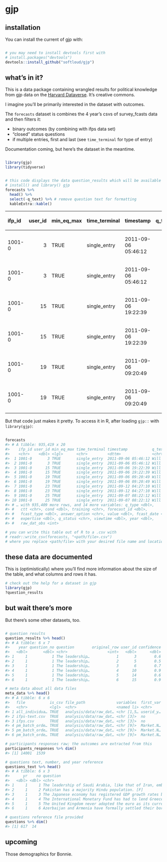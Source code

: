 
<!-- README.md is generated from README.Rmd. Please edit that file -->

# gjp

<!-- badges: start -->

<!-- badges: end -->

## installation

You can install the current of gjp with:

``` r

# you may need to install devtools first with
# install.packages("devtools")
devtools::install_github("softloud/gjp")
```

## what’s in it?

This is a data package containing wrangled results for political
knowledge from gjp data on the [Harvard
Dataverse](https://dataverse.harvard.edu/dataset.xhtml?persistentId=doi:10.7910/DVN/BPCDH5).
It’s creative commons.

I imagine you’ll be primarily interested in the dataset with outcomes.

The `forecasts` dataset is combines the 4 year’s csvs of survey\_fcasts
data and then filters it:

  - binary outcomes (by combining with ifps data set)
  - “closed” status questions
  - if multiple entries, first and last (see `time_terminal` for type of
    entry)

Documentation coming, but here’s the dataset in the meantime.

``` r

library(gjp)
library(tidyverse)


# this code displays the data question_results which will be available once you 
# install() and library() gjp
forecasts %>% 
  head() %>% 
  select(-q_text) %>% # remove question text for formatting
  kableExtra::kable()
```

<table>

<thead>

<tr>

<th style="text-align:left;">

ifp\_id

</th>

<th style="text-align:right;">

user\_id

</th>

<th style="text-align:left;">

min\_eq\_max

</th>

<th style="text-align:left;">

time\_terminal

</th>

<th style="text-align:left;">

timestamp

</th>

<th style="text-align:right;">

q\_type

</th>

<th style="text-align:left;">

ctt

</th>

<th style="text-align:right;">

cond

</th>

<th style="text-align:left;">

training

</th>

<th style="text-align:right;">

forecast\_id

</th>

<th style="text-align:right;">

fcast\_type

</th>

<th style="text-align:left;">

answer\_option

</th>

<th style="text-align:right;">

value

</th>

<th style="text-align:left;">

fcast\_date

</th>

<th style="text-align:right;">

expertise

</th>

<th style="text-align:left;">

q\_status

</th>

<th style="text-align:right;">

viewtime

</th>

<th style="text-align:right;">

year

</th>

<th style="text-align:right;">

raw\_dat\_obs

</th>

</tr>

</thead>

<tbody>

<tr>

<td style="text-align:left;">

1001-0

</td>

<td style="text-align:right;">

3

</td>

<td style="text-align:left;">

TRUE

</td>

<td style="text-align:left;">

single\_entry

</td>

<td style="text-align:left;">

2011-09-06 05:46:12

</td>

<td style="text-align:right;">

0

</td>

<td style="text-align:left;">

2b

</td>

<td style="text-align:right;">

2

</td>

<td style="text-align:left;">

b

</td>

<td style="text-align:right;">

\-197541

</td>

<td style="text-align:right;">

1

</td>

<td style="text-align:left;">

a

</td>

<td style="text-align:right;">

0.50

</td>

<td style="text-align:left;">

2011-09-06

</td>

<td style="text-align:right;">

1

</td>

<td style="text-align:left;">

closed

</td>

<td style="text-align:right;">

NA

</td>

<td style="text-align:right;">

1

</td>

<td style="text-align:right;">

5556

</td>

</tr>

<tr>

<td style="text-align:left;">

1001-0

</td>

<td style="text-align:right;">

3

</td>

<td style="text-align:left;">

TRUE

</td>

<td style="text-align:left;">

single\_entry

</td>

<td style="text-align:left;">

2011-09-06 05:46:12

</td>

<td style="text-align:right;">

0

</td>

<td style="text-align:left;">

2b

</td>

<td style="text-align:right;">

2

</td>

<td style="text-align:left;">

b

</td>

<td style="text-align:right;">

\-197541

</td>

<td style="text-align:right;">

1

</td>

<td style="text-align:left;">

b

</td>

<td style="text-align:right;">

0.50

</td>

<td style="text-align:left;">

2011-09-06

</td>

<td style="text-align:right;">

1

</td>

<td style="text-align:left;">

closed

</td>

<td style="text-align:right;">

NA

</td>

<td style="text-align:right;">

1

</td>

<td style="text-align:right;">

5557

</td>

</tr>

<tr>

<td style="text-align:left;">

1001-0

</td>

<td style="text-align:right;">

15

</td>

<td style="text-align:left;">

TRUE

</td>

<td style="text-align:left;">

single\_entry

</td>

<td style="text-align:left;">

2011-09-06 19:22:39

</td>

<td style="text-align:right;">

0

</td>

<td style="text-align:left;">

4b12

</td>

<td style="text-align:right;">

4

</td>

<td style="text-align:left;">

b

</td>

<td style="text-align:right;">

\-195380

</td>

<td style="text-align:right;">

0

</td>

<td style="text-align:left;">

a

</td>

<td style="text-align:right;">

0.25

</td>

<td style="text-align:left;">

2011-09-06

</td>

<td style="text-align:right;">

2

</td>

<td style="text-align:left;">

closed

</td>

<td style="text-align:right;">

NA

</td>

<td style="text-align:right;">

1

</td>

<td style="text-align:right;">

8377

</td>

</tr>

<tr>

<td style="text-align:left;">

1001-0

</td>

<td style="text-align:right;">

15

</td>

<td style="text-align:left;">

TRUE

</td>

<td style="text-align:left;">

single\_entry

</td>

<td style="text-align:left;">

2011-09-06 19:22:39

</td>

<td style="text-align:right;">

0

</td>

<td style="text-align:left;">

4b12

</td>

<td style="text-align:right;">

4

</td>

<td style="text-align:left;">

b

</td>

<td style="text-align:right;">

\-195380

</td>

<td style="text-align:right;">

1

</td>

<td style="text-align:left;">

b

</td>

<td style="text-align:right;">

0.75

</td>

<td style="text-align:left;">

2011-09-06

</td>

<td style="text-align:right;">

2

</td>

<td style="text-align:left;">

closed

</td>

<td style="text-align:right;">

NA

</td>

<td style="text-align:right;">

1

</td>

<td style="text-align:right;">

8378

</td>

</tr>

<tr>

<td style="text-align:left;">

1001-0

</td>

<td style="text-align:right;">

19

</td>

<td style="text-align:left;">

TRUE

</td>

<td style="text-align:left;">

single\_entry

</td>

<td style="text-align:left;">

2011-09-06 09:20:49

</td>

<td style="text-align:right;">

0

</td>

<td style="text-align:left;">

2a

</td>

<td style="text-align:right;">

2

</td>

<td style="text-align:left;">

a

</td>

<td style="text-align:right;">

\-197306

</td>

<td style="text-align:right;">

1

</td>

<td style="text-align:left;">

a

</td>

<td style="text-align:right;">

0.60

</td>

<td style="text-align:left;">

2011-09-06

</td>

<td style="text-align:right;">

1

</td>

<td style="text-align:left;">

closed

</td>

<td style="text-align:right;">

NA

</td>

<td style="text-align:right;">

1

</td>

<td style="text-align:right;">

5858

</td>

</tr>

<tr>

<td style="text-align:left;">

1001-0

</td>

<td style="text-align:right;">

19

</td>

<td style="text-align:left;">

TRUE

</td>

<td style="text-align:left;">

single\_entry

</td>

<td style="text-align:left;">

2011-09-06 09:20:49

</td>

<td style="text-align:right;">

0

</td>

<td style="text-align:left;">

2a

</td>

<td style="text-align:right;">

2

</td>

<td style="text-align:left;">

a

</td>

<td style="text-align:right;">

\-197306

</td>

<td style="text-align:right;">

1

</td>

<td style="text-align:left;">

b

</td>

<td style="text-align:right;">

0.40

</td>

<td style="text-align:left;">

2011-09-06

</td>

<td style="text-align:right;">

1

</td>

<td style="text-align:left;">

closed

</td>

<td style="text-align:right;">

NA

</td>

<td style="text-align:right;">

1

</td>

<td style="text-align:right;">

5859

</td>

</tr>

</tbody>

</table>

But that code just makes it pretty. To access it in R, after loading
`gjp::` with `library(gjp)`:

``` r
 
forecasts 
#> # A tibble: 935,419 x 20
#>    ifp_id user_id min_eq_max time_terminal timestamp           q_text
#>    <chr>    <dbl> <lgl>      <chr>         <dttm>              <chr> 
#>  1 1001-0       3 TRUE       single_entry  2011-09-06 05:46:12 Will …
#>  2 1001-0       3 TRUE       single_entry  2011-09-06 05:46:12 Will …
#>  3 1001-0      15 TRUE       single_entry  2011-09-06 19:22:39 Will …
#>  4 1001-0      15 TRUE       single_entry  2011-09-06 19:22:39 Will …
#>  5 1001-0      19 TRUE       single_entry  2011-09-06 09:20:49 Will …
#>  6 1001-0      19 TRUE       single_entry  2011-09-06 09:20:49 Will …
#>  7 1001-0      23 TRUE       single_entry  2011-09-12 04:27:10 Will …
#>  8 1001-0      23 TRUE       single_entry  2011-09-12 04:27:10 Will …
#>  9 1001-0      25 TRUE       single_entry  2011-09-07 08:22:12 Will …
#> 10 1001-0      25 TRUE       single_entry  2011-09-07 08:22:12 Will …
#> # … with 935,409 more rows, and 14 more variables: q_type <dbl>,
#> #   ctt <chr>, cond <dbl>, training <chr>, forecast_id <dbl>,
#> #   fcast_type <dbl>, answer_option <chr>, value <dbl>, fcast_date <date>,
#> #   expertise <dbl>, q_status <chr>, viewtime <dbl>, year <dbl>,
#> #   raw_dat_obs <int>

# you can write this table out of R to a .csv with 
# readr::write_csv(forecasts, "<path/file>.csv") 
# where you replace <path/file> with your desired file name and location.
```

## these data are documented

This is (optimistically) where you’ll find more information about the
size of the table, and what columns and rows it has.

``` r
# check out the help for a dataset in gjp
library(gjp)
?question_results
```

## but wait there’s more

But there’s some other datasets, too.

``` r

# question results
question_results %>% head()
#> # A tibble: 6 x 7
#>    year question_no question        original_row user_id confidence outcome
#>   <dbl>       <dbl> <chr>                  <int>   <dbl>      <dbl>   <dbl>
#> 1     1           1 The leadership…            1       3        0.6       0
#> 2     1           1 The leadership…            2       5        0.5       1
#> 3     1           1 The leadership…            3       6        0.7       1
#> 4     1           1 The leadership…            4      10        0.9       1
#> 5     1           1 The leadership…            5      14        0.6       1
#> 6     1           1 The leadership…            6      15        0.9       1

# meta data about all data files
meta_data %>% head()
#> # A tibble: 6 x 6
#>   file           is_csv file_path              variables  first_var pk_flag
#>   <chr>          <lgl>  <chr>                  <named li> <chr>     <lgl>  
#> 1 all_individua… TRUE   analysis/data/raw_dat… <chr [1,5… userid_y… TRUE   
#> 2 ifps-text.csv  TRUE   analysis/data/raw_dat… <chr [3]>  no        FALSE  
#> 3 ifps.csv       TRUE   analysis/data/raw_dat… <chr [3]>  no        FALSE  
#> 4 pm_batch_orde… TRUE   analysis/data/raw_dat… <chr [9]>  Market.N… FALSE  
#> 5 pm_batch_orde… TRUE   analysis/data/raw_dat… <chr [9]>  Market.N… FALSE  
#> 6 pm_batch_orde… TRUE   analysis/data/raw_dat… <chr [9]>  Market.N… FALSE

# participants responses raw; the outcomes are extracted from this
participants_responses %>% dim()
#> [1] 14001  1539

# questions text, number, and year reference
questions_text %>% head()
#> # A tibble: 6 x 3
#>      yr    no question                                                     
#>   <dbl> <dbl> <chr>                                                        
#> 1     1     1 The leadership of Saudi Arabia, like that of Iran, embraces …
#> 2     1     2 Pakistan has a majority Hindu population. [F]                
#> 3     1     3 The Japanese economy has registered GDP growth rates between…
#> 4     1     4 The International Monetary Fund has had to lend Greece many …
#> 5     1     5 The United Kingdom never adopted the euro as its currency. […
#> 6     1     6 Azerbaijan and Armenia have formally settled their border di…

# questions reference file provided
questions %>% dim()
#> [1] 617  14
```

## upcoming

Those demographics for Bonnie.
